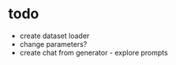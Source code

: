 # todo

- create dataset loader
- change parameters?
- create chat from generator - explore prompts
